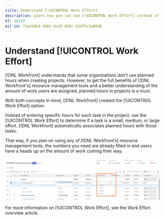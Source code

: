 ```yaml
---
title: Understand [!UICONTROL Work Effort]
description: Learn how you can use [!UICONTROL Work Effort] instead of planned hours in your project timeline.
kt: 10153
exl-id: 71ed10b8-4801-4cd3-828c-334f6c3a86d8
---
```

# Understand [!UICONTROL Work Effort]

[!DNL Workfront] understands that some organizations don’t use planned hours when creating projects. However, to get the full benefits of [!DNL Workfront's] resource management tools and a better understanding of the amount of work users are assigned, planned hours in projects is a must.

With both concepts in mind, [!DNL Workfront] created the [!UICONTROL Work Effort] option.

Instead of entering specific hours for each task in the project, use the [!UICONTROL Work Effort] to determine if a task is a small, medium, or large effort. [!DNL Workfront] automatically associates planned hours with those tasks.

That way, if you plan on using any of [!DNL Workfront’s] resource management tools, the numbers you need are already filled in and users have a heads up on the amount of work coming their way.

![Project task list with [!UICONTROL Work Effort] column](assets/planner-fund-work-effort.png)

<!---
need hyperlink below
--->

For more information on [!UICONTROL Work Effort], see the Work Effort overview article.
